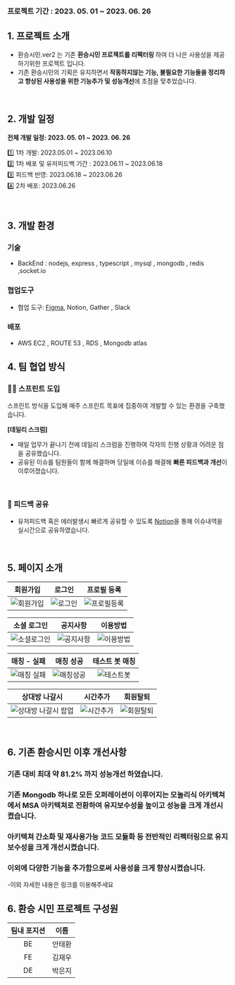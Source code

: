 ### 프로젝트 기간 : 2023. 05. 01 ~ 2023. 06. 26  

## 1. 프로젝트 소개

- 환승시민.ver2 는 기존 <b>환승시민 프로젝트를 리펙터링 </b> 하여 더 나은 사용성을 제공하기위한 프로젝트 입니다.
- 기존 환승시민의 기획은 유지하면서 <b>작동하지않는 기능, 불필요한 기능들을 정리하고 향상된 사용성을 위한 기능추가 및 성능개선</b>에 초점을 맞추었습니다.

<br />

## 2. 개발 일정

**전체 개발 일정: 2023. 05. 01 ~ 2023. 06. 26**

1️⃣ 1차 개발: 2023.05.01 ~ 2023.06.10  
2️⃣ 1차 배포 및 유저피드백 기간 : 2023.06.11 ~ 2023.06.18  
3️⃣ 피드백 반영: 2023.06.18 ~ 2023.06.26  
4️⃣ 2차 배포: 2023.06.26
 
<br />

## 3. 개발 환경

### 기술

- BackEnd : nodejs, express , typescript , mysql , mongodb , redis ,socket.io

### 협업도구

- 협업 도구: [Figma](https://www.figma.com/file/7dw1O2FbYsMeAV5jq9dwd1/%ED%99%98%EC%8A%B9%EC%8B%9C%EB%AF%BC-Ver2-%ED%94%BC%EA%B7%B8%EB%A7%88?type=design&node-id=27%3A726&mode=design&t=veiFKJ6qJDUGM7nL-1), Notion, Gather , Slack

### 배포

- AWS EC2 , ROUTE 53 , RDS , Mongodb atlas


## 4. 팀 협업 방식

### 🏃🏻 스프린트 도입

스프린트 방식을 도입해 매주 스프린트 목표에 집중하여 개발할 수 있는 환경을 구축했습니다.


**[데일리 스크럼]**

- 매일 업무가 끝나기 전에 데일리 스크럼을 진행하여 각자의 진행 상황과 어려운 점을 공유했습니다.
- 공유된 이슈를 팀원들이 함께 해결하며 당일에 이슈를 해결해 **빠른 피드백과 개선**이 이루어졌습니다.
  
<br />

### 💬 피드백 공유

- 유저피드백 혹은 에러발생시 빠르게 공유할 수 있도록 [Notion](https://www.notion.so/99da47f1311e42738228082ebd2501e4?v=a7d45006876846359bc01e8d938b4c2e&pvs=4)을 통해 이슈내역을 실시간으로 공유하였습니다.
<br />


## 5. 페이지 소개


|    회원가입    |   로그인     |  프로필 등록 |
| :-------------------------: |  :-------------------------: | :-------------------------: | 
|![회원가입](https://github.com/wyswhsl21/team4-final-project/assets/108774881/8c8516c3-e8e0-4c76-9155-fc918a06ac6c)| ![로그인](https://github.com/wyswhsl21/team4-final-project/assets/108774881/d30ccbbe-6f22-4918-a7ca-7feca9e392b9)|![프로필등록](https://github.com/wyswhsl21/team4-final-project/assets/108774881/497d4970-afec-45a2-8c7a-882cf7cb48af)


|   소셜 로그인 |  공지사항   |  이용방법 |
| :-------------------------: |  :-------------------------: | :-------------------------: | 
|![소셜로그인](https://github.com/wyswhsl21/team4-final-project/assets/108774881/6de5a6f3-52da-46b1-b40f-a19735324731)| ![공지사항](https://github.com/wyswhsl21/team4-final-project/assets/108774881/55033f18-5e44-4e87-b376-30b0ac43e962)| ![이용방법](https://github.com/wyswhsl21/team4-final-project/assets/108774881/86623c61-b9ed-471d-87eb-211880659da2)


|   매칭 - 실패  |   매칭 성공   |  테스트 봇 매칭 |
| :-------------------------: |  :-------------------------: | :-------------------------: | 
| ![매칭 실패](https://github.com/wyswhsl21/team4-final-project/assets/108774881/cf7d24f5-9f40-4926-85ef-806bb2ee11a7)|![매칭성공](https://github.com/wyswhsl21/team4-final-project/assets/108774881/2c6362b5-eb28-4d6d-89af-6abf3f6069d4)|![테스트봇](https://github.com/wyswhsl21/team4-final-project/assets/108774881/cbb6e0b1-6678-424c-a2ed-7acad96d24d4)



|  상대방 나갈시    |  시간추가    |  회원탈퇴 |
| :-------------------------: |  :-------------------------: | :-------------------------: | 
| ![상대방 나갈시 팝업](https://github.com/wyswhsl21/team4-final-project/assets/108774881/0a2358bf-0c0b-44ed-85ab-36f589f10022)| ![시간추가](https://github.com/wyswhsl21/team4-final-project/assets/108774881/92eb1972-14c0-44e0-b2bf-9259f11cd678) | ![회원탈퇴](https://github.com/wyswhsl21/team4-final-project/assets/108774881/ddbe4647-3a14-40da-bd20-bd3ae7c82e39)


<br>

## 6. 기존 환승시민 이후 개선사항

### 기존 대비 최대 약 81.2% 까지 성능개선 하였습니다. 

### 기존 Mongodb 하나로 모든 오퍼레이션이 이루어지는 모놀리식 아키텍쳐에서 MSA 아키텍쳐로 전환하여 유지보수성을 높이고 성능을 크게 개선시켰습니다.

### 아키텍쳐 간소화 및 재사용가능 코드 모듈화 등 전반적인 리펙터링으로 유지보수성을 크게 개선시켰습니다.

### 이외에 다양한 기능을 추가함으로써 사용성을 크게 향상시켰습니다.

-이외 자세한 내용은 링크를 이용해주세요


## 6. 환승 시민 프로젝트 구성원
 
|팀내 포지션|  이름 |
|:--------:|:-------:|
|BE| 안태환|
|FE| 김재우|
|DE| 박은지|
